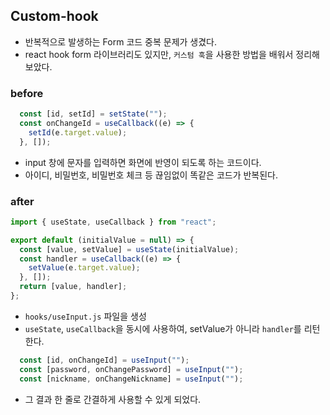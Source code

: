 ## Custom-hook
- 반복적으로 발생하는 Form 코드 중복 문제가 생겼다.
- react hook form 라이브러리도 있지만, `커스텀 훅`을 사용한 방법을 배워서 정리해보았다.
### before
```javascript
  const [id, setId] = setState("");
  const onChangeId = useCallback((e) => {
    setId(e.target.value);
  }, []);
```
- input 창에 문자를 입력하면 화면에 반영이 되도록 하는 코드이다.
- 아이디, 비밀번호, 비밀번호 체크 등 끊임없이 똑같은 코드가 반복된다.
### after
```javascript
import { useState, useCallback } from "react";

export default (initialValue = null) => {
  const [value, setValue] = useState(initialValue);
  const handler = useCallback((e) => {
    setValue(e.target.value);
  }, []);
  return [value, handler];
};
```
- `hooks/useInput.js` 파일을 생성
- `useState`, `useCallback`을 동시에 사용하여, setValue가 아니라 `handler`를 리턴한다.
```javascript
  const [id, onChangeId] = useInput("");
  const [password, onChangePassword] = useInput("");
  const [nickname, onChangeNickname] = useInput("");
```
- 그 결과 한 줄로 간결하게 사용할 수 있게 되었다.
